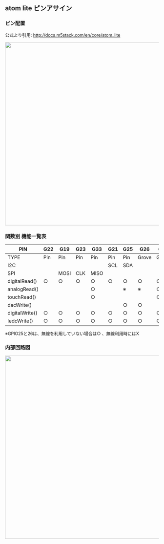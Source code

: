 ## atom lite ピンアサイン

### ピン配置 

公式より引用: http://docs.m5stack.com/en/core/atom_lite

<img src="https://user-images.githubusercontent.com/74119351/189160834-7683f33b-a457-4d2a-86dd-bbf54db16e4c.png" width="600px;">


### 関数別 機能一覧表

|PIN|G22|G19|G23|G33|G21|G25|G26|G32|
|-|-|-|-|-|-|-|-|-|
|TYPE|Pin|Pin|Pin|Pin|Pin|Pin|Grove|Grove|
|I2C|||||SCL|SDA|||
|SPI||MOSI|CLK|MISO|||||
|digitalRead()|○|○|○|○|○|○|○|○|
|analogRead()||||○||※|※|○|
|touchRead()||||○||||○|
|dacWrite()||||||○|○||
|digitalWrite()|○|○|○|○|○|○|○|○|
|ledcWrite()|○|○|○|○|○|○|○|○|

※GPIO25と26は、無線を利用していない場合は○ 、無線利用時にはX


### 内部回路図

<img src="https://user-images.githubusercontent.com/74119351/189166451-5370a70b-2647-4a07-8162-e3e6d5111b34.png" width="600px;">
